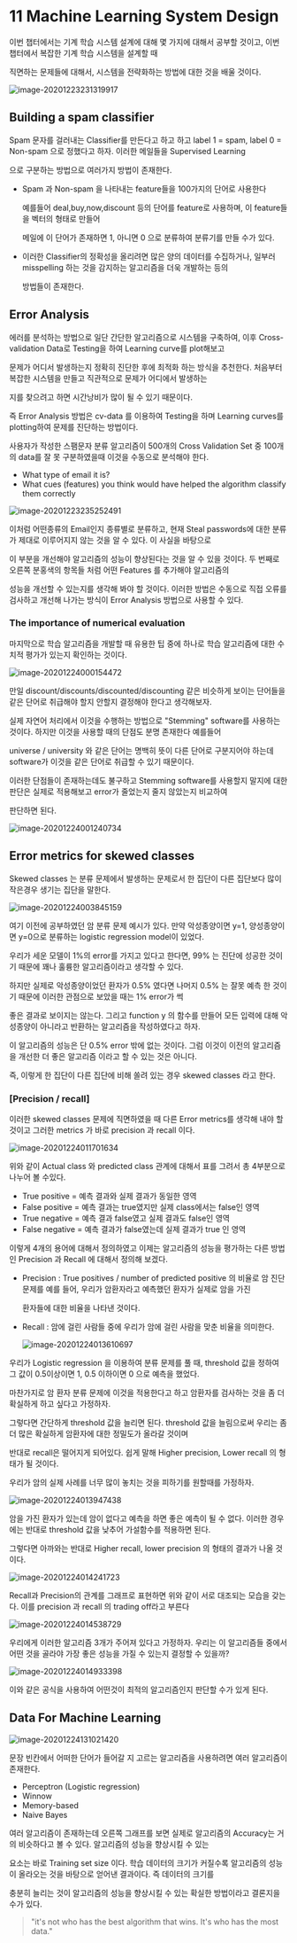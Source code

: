 # 11  Machine Learning System Design

이번 챕터에서는 기계 학습 시스템 설계에 대해 몇 가지에 대해서 공부할 것이고, 이번 챕터에서 복잡한 기계 학습 시스템을 설계할 때

직면하는 문제들에 대해서, 시스템을 전략화하는 방법에 대한 것을 배울 것이다.

![image-20201223231319917](C:\Users\Choi\AppData\Roaming\Typora\typora-user-images\47.png)

## Building a spam classifier

Spam 문자를 걸러내는 Classifier를 만든다고 하고 하고 label 1 = spam, label 0 = Non-spam 으로 정했다고 하자. 이러한 메일들을 Supervised Learning

으로 구분하는 방법으로 여러가지 방법이 존재한다.

* Spam 과 Non-spam 을 나타내는 feature들을 100가지의 단어로 사용한다

   예를들어 deal,buy,now,discount 등의 단어를 feature로 사용하며, 이 feature들을 벡터의 형태로 만들어 

  메일에 이 단어가 존재하면 1, 아니면 0 으로 분류하여 분류기를 만들 수가 있다.

* 이러한 Classifier의 정확성을 올리려면 많은 양의 데이터를 수집하거나, 일부러 misspelling 하는 것을 감지하는 알고리즘을 더욱 개발하는 등의

  방법들이 존재한다. 

##  Error Analysis

에러를 분석하는 방법으로 일단 간단한 알고리즘으로 시스템을 구축하여, 이후 Cross-validation Data로 Testing을 하여 Learning curve를 plot해보고

문제가 어디서 발생하는지 정확히 진단한 후에 최적화 하는 방식을 추천한다. 처음부터 복잡한 시스템을 만들고 직관적으로 문제가 어디에서 발생하는 

지를 찾으려고 하면 시간낭비가 많이 될 수 있기 때문이다.

즉 Error Analysis 방법은  cv-data 를 이용하여 Testing을 하며 Learning curves를 plotting하여  문제를 진단하는 방법이다.



사용자가 작성한 스팸문자 분류 알고리즘이  500개의 Cross Validation Set 중 100개의 data를 잘 못 구분하였을때 이것을 수동으로 분석해야 한다.

* What type of email it is?
* What cues (features) you think would have helped the algorithm classify them correctly

![image-20201223235252491](C:\Users\Choi\AppData\Roaming\Typora\typora-user-images\48.png)

이처럼 어떤종류의 Email인지 종류별로 분류하고, 현재 Steal passwords에 대한 분류가 제대로 이루어지지 않는 것을 알 수 있다. 이 사실을 바탕으로

이 부분을 개선해야 알고리즘의 성능이 향상된다는 것을 알 수 있을 것이다. 두 번째로 오른쪽 분홍색의 항목들 처럼 어떤 Features 를 추가해야 알고리즘의

성능을 개선할 수 있는지를 생각해 봐야 할 것이다. 이러한 방법은 수동으로 직접 오류를 검사하고 개선해 나가는 방식이 Error Analysis 방법으로 사용할 수 있다.

### The importance of numerical evaluation

마지막으로 학습 알고리즘을 개발할 때 유용한 팁 중에 하나로 학습 알고리즘에 대한 수치적 평가가 있는지 확인하는 것이다.

![image-20201224000154472](C:\Users\Choi\AppData\Roaming\Typora\typora-user-images\49.png)



만일 discount/discounts/discounted/discounting 같은 비슷하게 보이는 단어들을 같은 단어로 취급해야 할지 안할지 결정해야 한다고 생각해보자.

실제 자연어 처리에서 이것을 수행하는 방법으로 "Stemming" software를 사용하는 것이다. 하지만 이것을 사용할 때의 단점도 분명 존재한다 예를들어

universe / university 와 같은 단어는 명백히 뜻이 다른 단어로 구분지어야 하는데 software가 이것을 같은 단어로 취급할 수 있기 때문이다.

이러한 단점들이 존재하는데도 불구하고 Stemming software를 사용할지 말지에 대한 판단은 실제로 적용해보고 error가 줄었는지 줄지 않았는지 비교하여

판단하면 된다.

![image-20201224001240734](C:\Users\Choi\AppData\Roaming\Typora\typora-user-images\50.png)

## **Error metrics for skewed classes**

Skewed classes 는 분류 문제에서 발생하는 문제로서 한 집단이 다른 집단보다 많이 작은경우 생기는 집단을 말한다.

![image-20201224003845159](C:\Users\Choi\AppData\Roaming\Typora\typora-user-images\51.png)

여기 이전에 공부하였던 암 분류 문제 예시가 있다. 만약 악성종양이면 y=1, 양성종양이면 y=0으로 분류하는 logistic regression model이 있었다.

우리가 세운 모델이 1%의 error를 가지고 있다고 한다면, 99% 는 진단에 성공한 것이기 때문에 꽤나 훌륭한 알고리즘이라고 생각할 수 있다.

하지만 실제로 악성종양이었던 환자가 0.5% 였다면 나머지 0.5% 는 잘못 예측 한 것이기 때문에 이러한 관점으로 보았을 때는 1% error가 썩

좋은 결과로 보이지는 않는다.  그리고 function y 의 함수를 만들어 모든 입력에 대해 악성종양이 아니라고 반환하는 알고리즘을 작성하였다고 하자.

이 알고리즘의 성능은 단 0.5% error 밖에 없는 것이다. 그럼 이것이 이전의 알고리즘을 개선한 더 좋은 알고리즘 이라고 할 수 있는 것은 아니다.

즉, 이렇게 한 집단이 다른 집단에 비해 쏠려 있는 경우 skewed classes 라고 한다.

### [Precision / recall]

이러한 skewed classes 문제에 직면하였을 때 다른 Error metrics를 생각해 내야 할 것이고 그러한 metrics 가 바로 precision 과 recall 이다.

![image-20201224011701634](C:\Users\Choi\AppData\Roaming\Typora\typora-user-images\52.png)

위와 같이 Actual class 와 predicted class 관계에 대해서 표를 그려서 총 4부분으로 나누어 볼 수있다.

* True positive = 예측 결과와 실제 결과가 동일한 영역
* False positive = 예측 결과는 true였지만 실제 class에서는 false인 영역
* True negative = 예측 결과 false였고 실제 결과도 false인 영역
* False negative = 예측 결과가 false였는데 실제 결과가 true 인 영역

이렇게 4개의 용어에 대해서 정의하였고 이제는 알고리즘의 성능을 평가하는 다른 방법인 Precision 과 Recall 에 대해서 정의해 보겠다.

* Precision : True positives / number of predicted positive 의 비율로 암 진단 문제를 예를 들어, 우리가 암환자라고 예측했던 환자가 실제로 암을 가진

  환자들에 대한 비율을 나타낸 것이다.

* Recall : 암에 걸린 사람들 중에 우리가 암에 걸린 사람을 맞춘 비율을 의미한다.

  ![image-20201224013610697](C:\Users\Choi\AppData\Roaming\Typora\typora-user-images\53.png)

우리가 Logistic regression 을 이용하여 분류 문제를 풀 때, threshold 값을 정하여 그 값이 0.5이상이면 1, 0.5 이하이면 0 으로 예측을 했었다.

마찬가지로 암 환자 분류 문제에 이것을 적용한다고 하고 암환자를 검사하는 것을 좀 더 확실하게 하고 싶다고 가정하자.

그렇다면 간단하게 threshold 값을 늘리면 된다. threshold 값을 늘림으로써 우리는 좀 더 많은 확실하게 암환자에 대한 정밀도가 올라갈 것이며

반대로 recall은 떨어지게 되어있다. 쉽게 말해 Higher precision, Lower recall 의 형태가 될 것이다.



우리가 암의 실제 사례를 너무 많이 놓치는 것을 피하기를 원할때를 가정하자.

![image-20201224013947438](C:\Users\Choi\AppData\Roaming\Typora\typora-user-images\54.png)

암을 가진 환자가 있는데 암이 없다고 예측을 하면 좋은 예측이 될 수 없다. 이러한 경우에는 반대로 threshold 값을 낮추어 가설함수를 적용하면 된다.

그렇다면 아까와는 반대로 Higher recall, lower precision 의 형태의 결과가 나올 것이다.

![image-20201224014241723](C:\Users\Choi\AppData\Roaming\Typora\typora-user-images\55.png)

Recall과 Precision의 관계를 그래프로 표현하면 위와 같이 서로 대조되는 모습을 갖는다. 이를 precision 과 recall 의 trading off라고 부른다

![image-20201224014538729](C:\Users\Choi\AppData\Roaming\Typora\typora-user-images\56.png)

우리에게 이러한 알고리즘 3개가 주어져 있다고 가정하자. 우리는 이 알고리즘들 중에서 어떤 것을 골라야 가장 좋은 성능을 가질 수 있는지 결정할 수 있을까?

![image-20201224014933398](C:\Users\Choi\AppData\Roaming\Typora\typora-user-images\57.png)

이와 같은 공식을 사용하여 어떤것이 최적의 알고리즘인지 판단할 수가 있게 된다.

## Data For Machine Learning

![image-20201224131021420](C:\Users\Choi\AppData\Roaming\Typora\typora-user-images\58.png)

문장 빈칸에서 어떠한 단어가 들어갈 지 고르는 알고리즘을 사용하려면 여러 알고리즘이 존재한다.

* Perceptron (Logistic regression)
* Winnow
* Memory-based
* Naive Bayes

여러 알고리즘이 존재하는데  오른쪽 그래프를 보면 실제로 알고리즘의 Accuracy는 거의 비슷하다고 볼 수 있다. 알고리즘의 성능을 향상시킬 수 있는

요소는 바로 Training set size 이다. 학습 데이터의 크기가 커질수록 알고리즘의 성능이 올라오는 것을 바탕으로 얻어낸 결과이다. 즉 데이터의 크기를

충분히 늘리는 것이 알고리즘의 성능을 향상시킬 수 있는 확실한 방법이라고 결론지을 수가 있다.

> "it's not who has the best algorithm that wins. It's who has the most data." 



